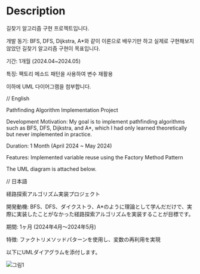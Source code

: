 # Description

길찾기 알고리즘 구현 프로젝트입니다.

개발 동기: BFS, DFS, Dijkstra, A*와 같이 이론으로 배우기만 하고 실제로 구현해보지 않았던 길찾기 알고리즘 구현이 목표입니다.

기간: 1개월 (2024.04~2024.05)

특징: 팩토리 메소드 패턴을 사용하여 변수 재활용


이하에 UML 다이어그램을 첨부합니다.

// English

Pathfinding Algorithm Implementation Project

Development Motivation:
My goal is to implement pathfinding algorithms such as BFS, DFS, Dijkstra, and A*, which I had only learned theoretically but never implemented in practice.

Duration: 1 Month (April 2024 ~ May 2024)

Features: Implemented variable reuse using the Factory Method Pattern


The UML diagram is attached below.

// 日本語

経路探索アルゴリズム実装プロジェクト

開発動機:
BFS、DFS、ダイクストラ、A*のように理論として学んだだけで、実際に実装したことがなかった経路探索アルゴリズムを実装することが目標です。

期間: 1ヶ月 (2024年4月～2024年5月)

特徴: ファクトリメソッドパターンを使用し、変数の再利用を実現


以下にUMLダイアグラムを添付します。

![그림1](https://github.com/user-attachments/assets/9ded940b-65b6-455e-a60d-6cc3ef96c83b)
